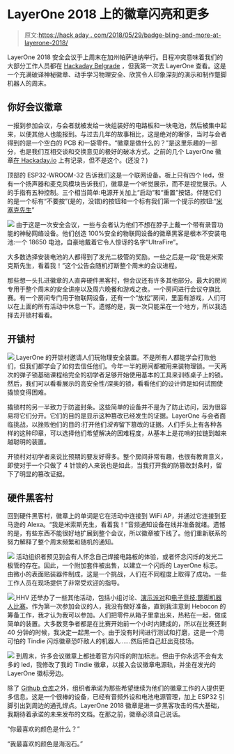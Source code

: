 # LayerOne 2018 上的徽章闪亮和更多

> 原文:[https://hack aday . com/2018/05/29/badge-bling-and-more-at-layerone-2018/](https://hackaday.com/2018/05/29/badge-bling-and-more-at-layerone-2018/)

LayerOne 2018 安全会议于上周末在加州帕萨迪纳举行。日程冲突意味着我们的大部分工作人员都在 [Hackaday Belgrade](https://hackaday.com/2018/05/26/hackaday-belgrade-is-on-join-in/) ，但我第一次去 LayerOne 查看。这是一个充满破译神秘徽章、动手学习物理安全、欣赏令人印象深刻的演示和制作蹩脚机器人的周末。

## 你好会议徽章

一报到参加会议，与会者就被发给一块组装好的电路板和一块电池，然后被集中起来，以便其他人也能报到。与过去几年的故事相比，这是绝对的奢侈，当时与会者得到的是一个空白的 PCB 和一袋零件。“徽章是做什么的？”是这里乐趣的一部分，也是我们互相交谈和交换意见的极好的破冰方式。之前的几个 LayerOne 徽章[在 Hackaday.io](https://hackaday.io/charliex) 上有记录，但不是这个。(还没？)

顶部的 ESP32-WROOM-32 告诉我们这是一个联网设备。板上只有四个 led，但有一个扬声器和麦克风模块告诉我们，徽章是一个听觉展示，而不是视觉展示。人的手指有五种控制。三个相当简单:电源开关加上“启动”和“重置”按钮。伴随它们的是一个标有“不要按”(是的，没错)的按钮和一个标有我们第一个提示的按钮:“[米塞克先生](http://rickandmorty.wikia.com/wiki/Mr._Meeseeks)”

[![](../Images/41362b752c53be8d00fcfb3160b44941.png)](https://hackaday.com/wp-content/uploads/2018/06/ultrafire.jpg) 由于这是一次安全会议，一些与会者认为他们不想在脖子上戴一个带有录音功能的神秘网络设备。他们创造 100%安全的物联网设备的徽章黑客是根本不安装电池:一个 18650 电池，自豪地戴着它令人惊讶的名字“UltraFire”。

大多数选择安装电池的人都得到了发光二极管的奖励。一些之后是一段“我是米索克斯先生，看着我！”这个公告会随机打断整个周末的会议进程。

那些想一头扎进徽章的人直奔硬件黑客村，但会议还有许多其他部分。最大的房间专用于整个周末的安全讲座以及周六晚餐和游戏之夜。一个房间进行会议夺旗比赛。有一个房间专门用于物联网设备，还有一个“放松”房间，里面有游戏，人们可以在上面的所有活动中休息一下。遗憾的是，我一次只能呆在一个地方，所以我选择去开锁村看看。

## 开锁村

[![](../Images/32573158d8a9871adf63bda8dcd68d81.png) ](https://hackaday.com/wp-content/uploads/2018/06/practice-locks.jpg) LayerOne 的开锁村邀请人们玩物理安全装置。不是所有人都能学会打败他们，但我们都学会了如何去信任他们。今年一半的房间都被用来装物理锁。一天两次的弹子锁基础课程给完全的初学者足够开始使用基本的工具来训练桌子上的锁。然后，我们可以看看展示的高安全性/深奥的锁，看看他们的设计师是如何试图使撬锁变得困难。

撬锁村的另一半致力于防盗封条。这些简单的设备并不是为了防止访问，因为很容易将它们分开。它们的目的是显示这种篡改已经发生的证据。LayerOne 与会者面临挑战，以挫败他们的目的:打开他们*没有*留下篡改的证据。人们手头上有各种各样的这种印章，可以选择他们希望解决的困难程度，从基本上是花哨的拉链到越来越聪明的装置。

开锁村对初学者来说比预期的要友好得多。整个房间非常有趣，也很有教育意义，即使对于一个只做了 4 针锁的人来说也是如此，当我打开我的防篡改封条时，留下了明显的篡改证据。

## 硬件黑客村

回到硬件黑客村，徽章上的单词是它在活动中连接到 WiFi AP，并通过它连接到亚马逊的 Alexa。“我是米索斯先生，看着我！”音频通知设备在线并准备就绪。遗憾的是，有些东西不能很好地扩展到整个会议，所以徽章被下线了。他们重新联系的努力解释了整个周末频繁和随机的通知。

[![](../Images/932e99718035db20bfd48a62de75d14b.png)](https://hackaday.com/wp-content/uploads/2018/06/hhv.jpg) 活动组织者预见到会有人怀念自己焊接电路板的体验，或者怀念闪烁的发光二极管的存在。因此，一个附加套件被出售，以建立一个闪烁的 LayerOne 标志。由微小的表面贴装器件制成，这是一个挑战，人们在不同程度上取得了成功。一些工作人员在现场提供了非常受欢迎的指导。

[![](../Images/98bd14180bc31f06ba1e7d3dbefb5a57.png) ](https://hackaday.com/wp-content/uploads/2018/06/hebocon.jpg) HHV 还举办了一些其他活动，包括小组讨论、[演示派对](http://l1demo.org/)和[电子竞技:蹩脚机器人比赛](https://www.layerone.org/events/hebocon-robot-battles/)。作为第一次参加会议的人，我没有做好准备，直到我注意到 Hebocon 的筹备工作，我才认为我可以参加。人们把零件从箱子里拿出来，热粘在一起，做成简单的装置。大多数竞争者都是在比赛开始前一个小时内建成的，所以在比赛还剩 40 分钟的时候，我决定一起黑一个。由于没有时间进行测试和打磨，这是一个用可怕的 Tindie 闪烁徽章恐吓敌人的机器人……然后把自己赶出竞技场。

[![](../Images/69d1b09dd38e2324b82257b334f5d71b.png)](https://hackaday.com/wp-content/uploads/2018/06/layerone2018badge.gif) 到周末，许多会议徽章上都挂着官方闪烁的附加标志。但由于你永远不会有太多的 led，我修改了我的 Tindie 徽章，以接入会议徽章电源轨，并坐在发光的 LayerOne 徽标旁边。

除了 [Github 仓库](https://github.com/charlie-x/ESP32_Alexa)之外，组织者承诺为那些希望继续为他们的徽章工作的人提供更多信息。这是一个很棒的设备，已经有音频外设和电池电源管理，加上 ESP32 引脚引出到周边的通孔焊点。LayerOne 2018 徽章是进一步黑客攻击的伟大基础，我期待着承诺的未来发布的文档。在那之前，徽章必须自己说话。

“你最喜欢的颜色是什么？”

“我最喜欢的颜色是海泡石。”